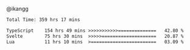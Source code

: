 @ikangg
<!--START_SECTION:waka-->

```txt
Total Time: 359 hrs 17 mins

TypeScript    154 hrs 49 mins >>>>>>>>>>>==============   42.80 %
Svelte        75 hrs 30 mins  >>>>>====================   20.87 %
Lua           11 hrs 10 mins  >========================   03.09 %
```

<!--END_SECTION:waka-->
